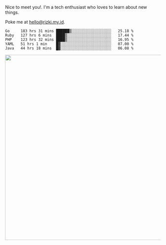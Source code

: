 Nice to meet you!. I'm a tech enthusiast who loves to learn about new things.

Poke me at hello@rizki.my.id.


<!--START_SECTION:waka-->
```text
Go     183 hrs 31 mins ██████▒░░░░░░░░░░░░░░░░░░   25.18 % 
Ruby   127 hrs 6 mins  ████▒░░░░░░░░░░░░░░░░░░░░   17.44 % 
PHP    123 hrs 32 mins ████▒░░░░░░░░░░░░░░░░░░░░   16.95 % 
YAML   51 hrs 1 min    █▓░░░░░░░░░░░░░░░░░░░░░░░   07.00 % 
Java   44 hrs 18 mins  █▓░░░░░░░░░░░░░░░░░░░░░░░   06.08 % 
```
<!--END_SECTION:waka-->

<img src="https://wakatime.com/share/@ede1b5fe-26f6-497d-825a-950073cfc3ad/c06cf848-b878-4e08-bd28-44e364e9aa64.png" width="600" />
